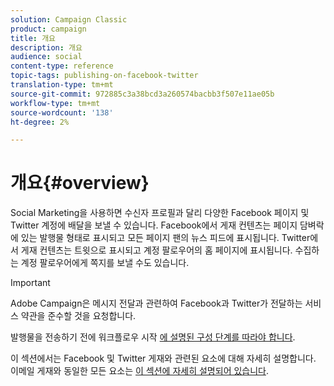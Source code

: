 ```yaml
---
solution: Campaign Classic
product: campaign
title: 개요
description: 개요
audience: social
content-type: reference
topic-tags: publishing-on-facebook-twitter
translation-type: tm+mt
source-git-commit: 972885c3a38bcd3a260574bacbb3f507e11ae05b
workflow-type: tm+mt
source-wordcount: '138'
ht-degree: 2%

---
```



# 개요{#overview}

Social Marketing을 사용하면 수신자 프로필과 달리 다양한 Facebook 페이지 및 Twitter 계정에 배달을 보낼 수 있습니다. Facebook에서 게재 컨텐츠는 페이지 담벼락에 있는 발행물 형태로 표시되고 모든 페이지 팬의 뉴스 피드에 표시됩니다. Twitter에서 게재 컨텐츠는 트윗으로 표시되고 계정 팔로우어의 홈 페이지에 표시됩니다. 수집하는 계정 팔로우어에게 쪽지를 보낼 수도 있습니다.

>[!IMPORTANT]
>
>Adobe Campaign은 메시지 전달과 관련하여 Facebook과 Twitter가 전달하는 서비스 약관을 준수할 것을 요청합니다.
>
>발행물을 전송하기 전에 워크플로우 시작 [에 설명된 구성 단계를 따라야 합니다](../../social/using/starting-workflows.md).

이 섹션에서는 Facebook 및 Twitter 게재와 관련된 요소에 대해 자세히 설명합니다. 이메일 게재와 동일한 모든 요소는 [이 섹션에 자세히 설명되어 있습니다](../../delivery/using/about-email-channel.md).
